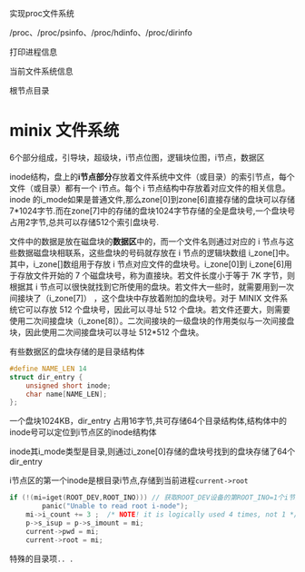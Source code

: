 
实现proc文件系统

/proc、/proc/psinfo、/proc/hdinfo、/proc/dirinfo

打印进程信息

当前文件系统信息

根节点目录

# minix 文件系统
6个部分组成，引导块，超级块，i节点位图，逻辑块位图，i节点，数据区

inode结构，盘上的**i节点部分**存放着文件系统中文件（或目录）的索引节点，每个文件（或目录）都有一个 i节点。每个 i 节点结构中存放着对应文件的相关信息。
inode 的i_mode如果是普通文件,那么zone[0]到zone[6]直接存储的盘块可以存储7*1024字节.而在zone[7]中的存储的盘块1024字节存储的全是盘块号,一个盘块号占用2字节,总共可以存储512个索引盘块号.

文件中的数据是放在磁盘块的**数据区**中的，而一个文件名则通过对应的 i 节点与这些数据磁盘块相联系，这些盘块的号码就存放在 i 节点的逻辑块数组 i_zone[]中。其中，i_zone[]数组用于存放 i 节点对应文件的盘块号。i_zone[0]到 i_zone[6]用于存放文件开始的 7 个磁盘块号，称为直接块。若文件长度小于等于 7K 字节，则根据其 i 节点可以很快就找到它所使用的盘块。若文件大一些时，就需要用到一次间接块了（i_zone[7]）
，这个盘块中存放着附加的盘块号。对于 MINIX 文件系统它可以存放 512 个盘块号，因此可以寻址 512 个盘块。若文件还要大，则需要使用二次间接盘块（i_zone[8]）。二次间接块的一级盘块的作用类似与一次间接盘块，因此使用二次间接盘块可以寻址 512*512 个盘块。

有些数据区的盘块存储的是目录结构体

```c
#define NAME_LEN 14
struct dir_entry {
	unsigned short inode;
	char name[NAME_LEN];
};
```

一个盘块1024KB，dir_entry 占用16字节,共可存储64个目录结构体,结构体中的inode号可以定位到i节点区的inode结构体

inode其i_mode类型是目录,则通过i_zone[0]存储的盘块号找到的盘块存储了64个dir_entry

i节点区的第一个inode是根目录i节点,存储到当前进程`current->root` 

```c
if (!(mi=iget(ROOT_DEV,ROOT_INO))) // 获取ROOT_DEV设备的第ROOT_INO=1个i节点
		panic("Unable to read root i-node");
	mi->i_count += 3 ;	/* NOTE! it is logically used 4 times, not 1 */
	p->s_isup = p->s_imount = mi;
	current->pwd = mi;
	current->root = mi;
```

特殊的目录项`.. .`